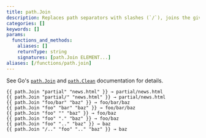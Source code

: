 ```yaml
---
title: path.Join
description: Replaces path separators with slashes (`/`), joins the given path elements into a single path, and returns the shortest path name equivalent to the result.
categories: []
keywords: []
params:
  functions_and_methods:
    aliases: []
    returnType: string
    signatures: [path.Join ELEMENT...]
aliases: [/functions/path.join]
---
```


See Go's [`path.Join`] and [`path.Clean`] documentation for details.

[`path.Clean`]: https://pkg.go.dev/path#Clean
[`path.Join`]: https://pkg.go.dev/path#Join

```go-html-template
{{ path.Join "partial" "news.html" }} → partial/news.html
{{ path.Join "partial/" "news.html" }} → partial/news.html
{{ path.Join "foo/bar" "baz" }} → foo/bar/baz
{{ path.Join "foo" "bar" "baz" }} → foo/bar/baz
{{ path.Join "foo" "" "baz" }} → foo/baz
{{ path.Join "foo" "." "baz" }} → foo/baz
{{ path.Join "foo" ".." "baz" }} → baz
{{ path.Join "/.." "foo" ".." "baz" }} → baz
```
